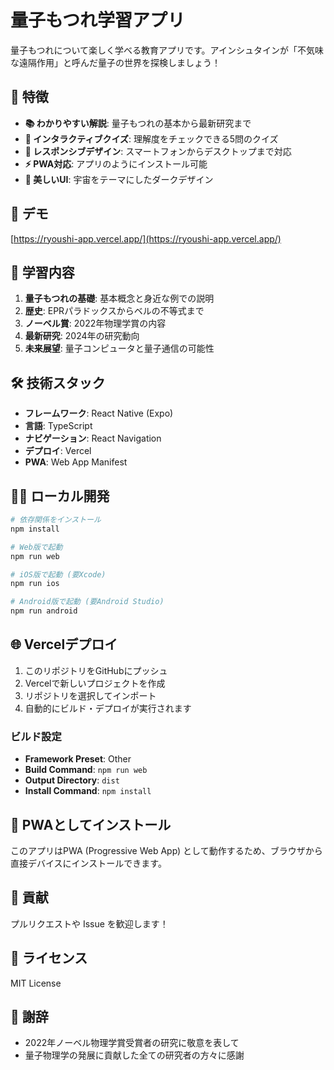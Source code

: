 # 量子もつれ学習アプリ

量子もつれについて楽しく学べる教育アプリです。アインシュタインが「不気味な遠隔作用」と呼んだ量子の世界を探検しましょう！

## 🌟 特徴

- **📚 わかりやすい解説**: 量子もつれの基本から最新研究まで
- **🧠 インタラクティブクイズ**: 理解度をチェックできる5問のクイズ
- **📱 レスポンシブデザイン**: スマートフォンからデスクトップまで対応
- **⚡ PWA対応**: アプリのようにインストール可能
- **🎨 美しいUI**: 宇宙をテーマにしたダークデザイン

## 🚀 デモ

[https://ryoushi-app.vercel.app/](https://ryoushi-app.vercel.app/)

## 📖 学習内容

1. **量子もつれの基礎**: 基本概念と身近な例での説明
2. **歴史**: EPRパラドックスからベルの不等式まで
3. **ノーベル賞**: 2022年物理学賞の内容
4. **最新研究**: 2024年の研究動向
5. **未来展望**: 量子コンピュータと量子通信の可能性

## 🛠️ 技術スタック

- **フレームワーク**: React Native (Expo)
- **言語**: TypeScript
- **ナビゲーション**: React Navigation
- **デプロイ**: Vercel
- **PWA**: Web App Manifest

## 🏃‍♂️ ローカル開発

```bash
# 依存関係をインストール
npm install

# Web版で起動
npm run web

# iOS版で起動 (要Xcode)
npm run ios

# Android版で起動 (要Android Studio)
npm run android
```

## 🌐 Vercelデプロイ

1. このリポジトリをGitHubにプッシュ
2. Vercelで新しいプロジェクトを作成
3. リポジトリを選択してインポート
4. 自動的にビルド・デプロイが実行されます

### ビルド設定

- **Framework Preset**: Other
- **Build Command**: `npm run web`
- **Output Directory**: `dist`
- **Install Command**: `npm install`

## 📱 PWAとしてインストール

このアプリはPWA (Progressive Web App) として動作するため、ブラウザから直接デバイスにインストールできます。

## 🤝 貢献

プルリクエストや Issue を歓迎します！

## 📄 ライセンス

MIT License

## 🙏 謝辞

- 2022年ノーベル物理学賞受賞者の研究に敬意を表して
- 量子物理学の発展に貢献した全ての研究者の方々に感謝